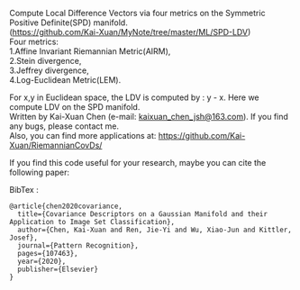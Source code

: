 ﻿
Compute Local Difference Vectors via four metrics on the Symmetric Positive Definite(SPD) manifold.  
(https://github.com/Kai-Xuan/MyNote/tree/master/ML/SPD-LDV)   
Four metrics:    
1.Affine Invariant Riemannian Metric(AIRM),  
2.Stein divergence,   
3.Jeffrey divergence,  
4.Log-Euclidean Metric(LEM).  

For x,y in Euclidean space, the LDV is computed by : y - x. Here we compute LDV on the SPD manifold.  
Written by Kai-Xuan Chen (e-mail: kaixuan_chen_jsh@163.com). If you find any bugs, please contact me.    
Also, you can find more applications at: https://github.com/Kai-Xuan/RiemannianCovDs/  


If you find this code useful for your research, maybe you can cite the following paper:

BibTex :   
```
@article{chen2020covariance,
  title={Covariance Descriptors on a Gaussian Manifold and their Application to Image Set Classification},
  author={Chen, Kai-Xuan and Ren, Jie-Yi and Wu, Xiao-Jun and Kittler, Josef},
  journal={Pattern Recognition},
  pages={107463},
  year={2020},
  publisher={Elsevier}
}
```
